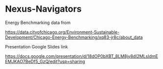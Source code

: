 # Nexus-Navigators


Energy Benchmarking data from

https://data.cityofchicago.org/Environment-Sustainable-Development/Chicago-Energy-Benchmarking/xq83-jr8c/about_data

Presentation Google Slides link  

https://docs.google.com/presentation/d/18dOP0bXBT_8LM8jy8dI2MLsIdmEEMJKAO7BeDf5_GzQ/edit?usp=sharing

